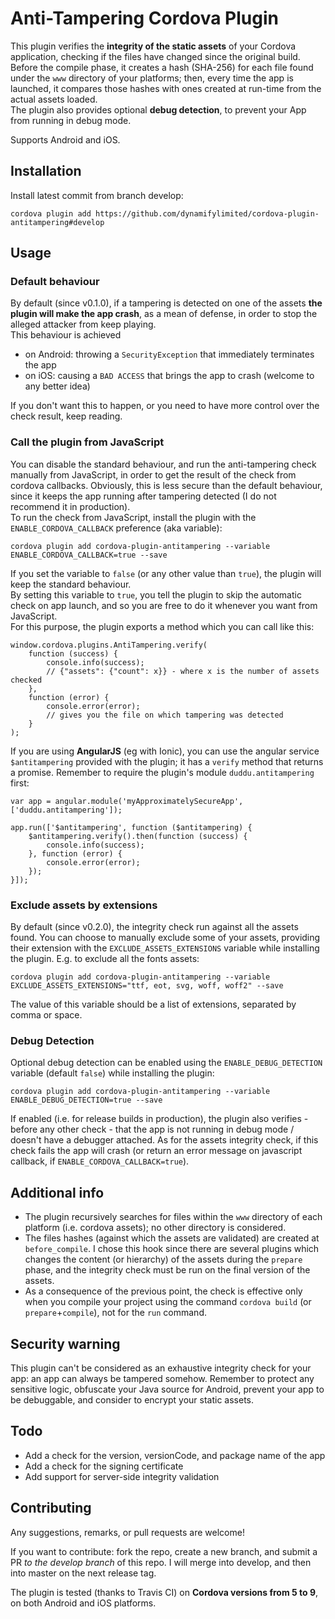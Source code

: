 Anti-Tampering Cordova Plugin
=============================

This plugin verifies the **integrity of the static assets** of your Cordova application, checking if the files have changed since the original build.  
Before the compile phase, it creates a hash (SHA-256) for each file found under the `www` directory of your platforms; then, every time the app is launched, it compares those hashes with ones created at run-time from the actual assets loaded.  
The plugin also provides optional **debug detection**, to prevent your App from running in debug mode.  

Supports Android and iOS.

## Installation

Install latest commit from branch develop:

    cordova plugin add https://github.com/dynamifylimited/cordova-plugin-antitampering#develop

## Usage

### Default behaviour

By default (since v0.1.0), if a tampering is detected on one of the assets **the plugin will make the app crash**, as a mean of defense, in order to stop the alleged attacker from keep playing.  
This behaviour is achieved
- on Android: throwing a `SecurityException` that immediately terminates the app
- on iOS: causing a `BAD ACCESS` that brings the app to crash (welcome to any better idea)

If you don't want this to happen, or you need to have more control over the check result, keep reading.

### Call the plugin from JavaScript

You can disable the standard behaviour, and run the anti-tampering check manually from JavaScript, in order to get the result of the check from cordova callbacks. Obviously, this is less secure than the default behaviour, since it keeps the app running after tampering detected (I do not recommend it in production).  
To run the check from JavaScript, install the plugin with the `ENABLE_CORDOVA_CALLBACK` preference (aka variable):

    cordova plugin add cordova-plugin-antitampering --variable ENABLE_CORDOVA_CALLBACK=true --save

If you set the variable to `false` (or any other value than `true`), the plugin will keep the standard behaviour.  
By setting this variable to `true`, you tell the plugin to skip the automatic check on app launch, and so you are free to do it whenever you want from JavaScript.  
For this purpose, the plugin exports a method which you can call like this:

    window.cordova.plugins.AntiTampering.verify(
        function (success) {
            console.info(success);
            // {"assets": {"count": x}} - where x is the number of assets checked
        },
        function (error) {
            console.error(error);
            // gives you the file on which tampering was detected
        }
    );

If you are using **AngularJS** (eg with Ionic), you can use the angular service `$antitampering` provided with the plugin; it has a `verify` method that returns a promise. Remember to require the plugin's module `duddu.antitampering` first:

    var app = angular.module('myApproximatelySecureApp', ['duddu.antitampering']);

    app.run(['$antitampering', function ($antitampering) {
        $antitampering.verify().then(function (success) {
            console.info(success);
        }, function (error) {
            console.error(error);
        });
    }]);

### Exclude assets by extensions

By default (since v0.2.0), the integrity check run against all the assets found. You can choose to manually exclude some of your assets, providing their extension with the `EXCLUDE_ASSETS_EXTENSIONS` variable while installing the plugin. E.g. to exclude all the fonts assets:

    cordova plugin add cordova-plugin-antitampering --variable EXCLUDE_ASSETS_EXTENSIONS="ttf, eot, svg, woff, woff2" --save

The value of this variable should be a list of extensions, separated by comma or space. 

### Debug Detection

Optional debug detection can be enabled using the `ENABLE_DEBUG_DETECTION` variable (default `false`) while installing the plugin:

    cordova plugin add cordova-plugin-antitampering --variable ENABLE_DEBUG_DETECTION=true --save

If enabled (i.e. for release builds in production), the plugin also verifies - before any other check - that the app is not running in debug mode / doesn't have a debugger attached. As for the assets integrity check, if this check fails the app will crash (or return an error message on javascript callback, if `ENABLE_CORDOVA_CALLBACK=true`). 

## Additional info

- The plugin recursively searches for files within the `www` directory of each platform (i.e. cordova assets); no other directory is considered.
- The files hashes (against which the assets are validated) are created at `before_compile`. I chose this hook since there are several plugins which changes the content (or hierarchy) of the assets during the `prepare` phase, and the integrity check must be run on the final version of the assets.
- As a consequence of the previous point, the check is effective only when you compile your project using the command `cordova build` (or `prepare`+`compile`), not for the `run` command.

## Security warning

This plugin can't be considered as an exhaustive integrity check for your app: an app can always be tampered somehow. Remember to protect any sensitive logic, obfuscate your Java source for Android, prevent your app to be debuggable, and consider to encrypt your static assets.

## Todo

- Add a check for the version, versionCode, and package name of the app
- Add a check for the signing certificate
- Add support for server-side integrity validation

## Contributing

Any suggestions, remarks, or pull requests are welcome!

If you want to contribute: fork the repo, create a new branch, and submit a PR *to the develop branch* of this repo. I will merge into develop, and then into master on the next release tag.

The plugin is tested (thanks to Travis CI) on **Cordova versions from 5 to 9**, on both Android and iOS platforms.